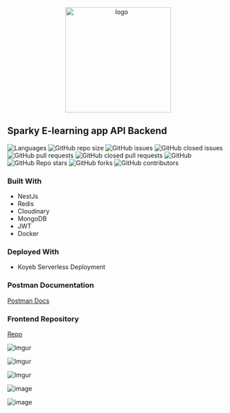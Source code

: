 <div align="center">
  <!-- You are encouraged to replace this logo with your own! Otherwise you can also remove it. -->
  <img src="https://sparky-frontend.vercel.app/_next/image?url=%2Fimages%2Fsparky_new.png&w=128&q=75" alt="logo" width="240"  height="auto" />
  <br/>

</div>

## Sparky E-learning app API Backend


![Languages](https://img.shields.io/github/languages/top/Ayobami6/sparky)
![GitHub repo size](https://img.shields.io/github/repo-size/Ayobami6/sparky)
![GitHub issues](https://img.shields.io/github/issues/Ayobami6/sparky)
![GitHub closed issues](https://img.shields.io/github/issues-closed/Ayobami6/sparky)
![GitHub pull requests](https://img.shields.io/github/issues-pr/Ayobami6/sparky)
![GitHub closed pull requests](https://img.shields.io/github/issues-pr-closed-raw/Ayobami6/sparky)
![GitHub](https://img.shields.io/github/license/Ayobami6/sparky)
![GitHub Repo stars](https://img.shields.io/github/stars/Ayobami6/sparky?style=social)
![GitHub forks](https://img.shields.io/github/forks/Ayobami6/sparky?style=social)
![GitHub contributors](https://img.shields.io/github/contributors/Ayobami6/sparky)


### Built With

- NestJs
- Redis
- Cloudinary
- MongoDB
- JWT
- Docker

### Deployed With
- Koyeb Serverless Deployment


### Postman Documentation
[Postman Docs](https://documenter.getpostman.com/view/35174244/2sA3drGDot)

### Frontend Repository
[Repo](https://sparky-frontend.vercel.app)




![Imgur](https://i.imgur.com/HsW4CoP.png)

![Imgur](https://i.imgur.com/cLUTDdq.png)

![Imgur](https://i.imgur.com/9RNAjfG.png)

![image](https://i.imgur.com/LdkwBTb.png)

![image](https://i.imgur.com/w91p12T.png)
